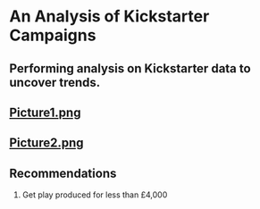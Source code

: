# An Analysis of Kickstarter Campaigns
Performing analysis on Kickstarter data to uncover trends.
---
[Picture1.png](https://github.com/crkaide/kickstarter-analysis/blob/main/Picture1.png?raw=true)
---
[Picture2.png](https://github.com/crkaide/kickstarter-analysis/blob/main/Picture2.png?raw=true)
---
## Recommendations
1. Get play produced for less than £4,000
